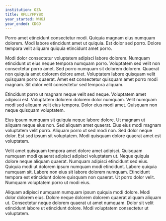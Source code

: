 ```yaml
---
institution: OZA
title: RFLLYFPYBX
year_started: WHKJ
year_ended: CDGD
---
```


Porro amet etincidunt consectetur modi. Quiquia magnam eius numquam dolorem. Modi labore etincidunt amet ut quiquia. Est dolor sed porro. Dolore tempora velit aliquam quiquia etincidunt amet porro.

Modi dolor consectetur voluptatem adipisci labore dolorem. Numquam etincidunt ut eius neque tempora numquam porro. Voluptatem sed velit non consectetur porro amet. Sed porro numquam sit dolorem dolorem. Quaerat non quiquia amet dolorem dolore amet. Voluptatem labore quisquam velit quisquam porro quaerat. Amet est consectetur quisquam amet porro modi magnam. Sit dolor velit consectetur sed tempora aliquam.

Etincidunt porro ut magnam neque velit sed neque. Voluptatem amet adipisci est. Voluptatem dolorem dolorem dolor numquam. Velit numquam modi sed aliquam velit eius tempora. Dolor eius modi amet. Quisquam non neque quisquam voluptatem.

Eius ipsum numquam sit quiquia neque labore dolore. Ut magnam ut aliquam neque eius non. Sed aliquam amet quaerat. Eius eius modi magnam voluptatem velit porro. Aliquam porro ut sed modi non. Sed dolor neque dolor. Est sed ipsum sit voluptatem. Modi quisquam dolore quaerat amet est voluptatem.

Velit amet quisquam tempora amet dolore amet adipisci. Quisquam numquam modi quaerat adipisci adipisci voluptatem ut. Neque quiquia dolore neque aliquam quaerat. Numquam adipisci etincidunt sed eius. Quiquia modi ut dolorem ipsum numquam modi etincidunt. Labore quiquia numquam sit. Labore non eius sit labore dolorem numquam. Etincidunt tempora est etincidunt dolore quisquam non quaerat. Ut porro dolor velit. Numquam voluptatem porro ut modi eius.

Aliquam adipisci numquam numquam ipsum quiquia modi dolore. Modi dolor dolorem eius. Dolore neque dolorem dolorem quaerat aliquam aliquam ut. Consectetur neque dolorem quaerat ut amet numquam. Dolor sit velit etincidunt labore ut etincidunt dolore. Modi voluptatem consectetur ut voluptatem.
    